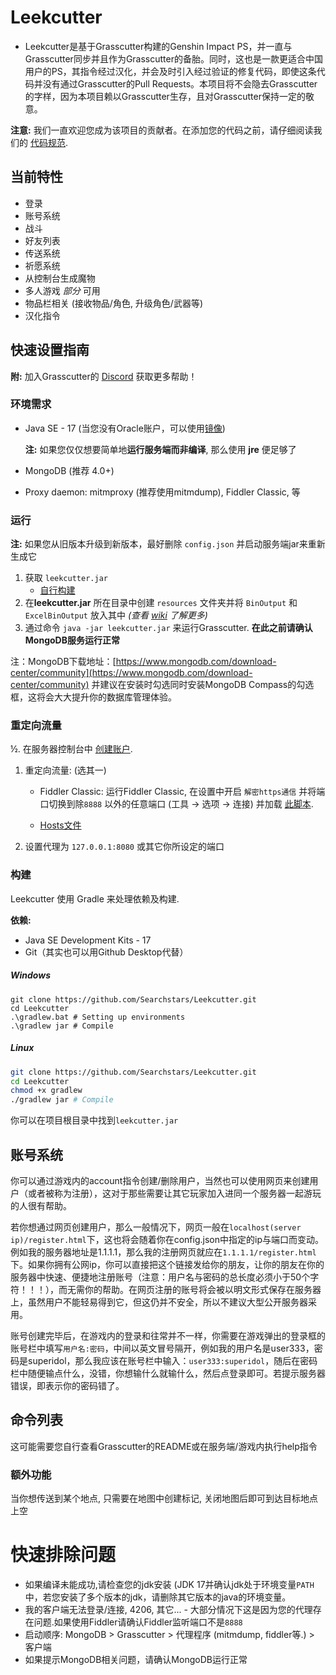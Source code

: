 # Leekcutter

* Leekcutter是基于Grasscutter构建的Genshin Impact PS，并一直与Grasscutter同步并且作为Grasscutter的备胎。同时，这也是一款更适合中国用户的PS，其指令经过汉化，并会及时引入经过验证的修复代码，即使这条代码并没有通过Grasscutter的Pull Requests。本项目将不会隐去Grasscutter的字样，因为本项目赖以Grasscutter生存，且对Grasscutter保持一定的敬意。

**注意:** 我们一直欢迎您成为该项目的贡献者。在添加您的代码之前，请仔细阅读我们的 [代码规范](https://github.com/Grasscutters/Grasscutter/blob/stable/CONTRIBUTING.md).

## 当前特性

* 登录
* 账号系统
* 战斗
* 好友列表
* 传送系统
* 祈愿系统
* 从控制台生成魔物
* 多人游戏 *部分* 可用
* 物品栏相关 (接收物品/角色, 升级角色/武器等)
* 汉化指令

## 快速设置指南

**附:** 加入Grasscutter的 [Discord](https://discord.gg/T5vZU6UyeG) 获取更多帮助！

### 环境需求

* Java SE - 17 (当您没有Oracle账户，可以使用[镜像](https://mirrors.tuna.tsinghua.edu.cn/Adoptium/17/jdk/))

  **注:** 如果您仅仅想要简单地**运行服务端而非编译**, 那么使用 **jre** 便足够了 

* MongoDB (推荐 4.0+)

* Proxy daemon: mitmproxy (推荐使用mitmdump), Fiddler Classic, 等

### 运行

**注:** 如果您从旧版本升级到新版本，最好删除 `config.json` 并启动服务端jar来重新生成它

1. 获取 `leekcutter.jar`
   - [自行构建](#构建)
2. 在**leekcutter.jar** 所在目录中创建 `resources` 文件夹并将 `BinOutput` 和 `ExcelBinOutput` 放入其中 *(查看 [wiki](https://github.com/Grasscutters/Grasscutter/wiki) 了解更多)*
3. 通过命令 `java -jar leekcutter.jar` 来运行Grasscutter. **在此之前请确认MongoDB服务运行正常**

注：MongoDB下载地址：[https://www.mongodb.com/download-center/community](https://www.mongodb.com/download-center/community) 并建议在安装时勾选同时安装MongoDB Compass的勾选框，这将会大大提升你的数据库管理体验。

### 重定向流量

½. 在服务器控制台中 [创建账户](#命令列表).

1. 重定向流量: (选其一)
    - Fiddler Classic: 运行Fiddler Classic, 在设置中开启 `解密https通信` 并将端口切换到除`8888` 以外的任意端口 (工具 -> 选项 -> 连接) 并加载 [此脚本](https://github.lunatic.moe/fiddlerscript).
      
    - [Hosts文件](https://github.com/Grasscutters/Grasscutter/wiki/Running#traffic-route-map)
    
2. 设置代理为 `127.0.0.1:8080` 或其它你所设定的端口

### 构建

Leekcutter 使用 Gradle 来处理依赖及构建.

**依赖:**

- Java SE Development Kits - 17
- Git（其实也可以用Github Desktop代替）

##### Windows

```shell
git clone https://github.com/Searchstars/Leekcutter.git
cd Leekcutter
.\gradlew.bat # Setting up environments
.\gradlew jar # Compile
```

##### Linux

```bash
git clone https://github.com/Searchstars/Leekcutter.git
cd Leekcutter
chmod +x gradlew
./gradlew jar # Compile
```

你可以在项目根目录中找到`leekcutter.jar`

## 账号系统

你可以通过游戏内的account指令创建/删除用户，当然也可以使用网页来创建用户（或者被称为注册），这对于那些需要让其它玩家加入进同一个服务器一起游玩的人很有帮助。

若你想通过网页创建用户，那么一般情况下，网页一般在`localhost(server ip)/register.html`下，这也将会随着你在config.json中指定的ip与端口而变动。例如我的服务器地址是1.1.1.1，那么我的注册网页就应在`1.1.1.1/register.html`下。如果你拥有公网ip，你可以直接把这个链接发给你的朋友，让你的朋友在你的服务器中快速、便捷地注册账号（注意：用户名与密码的总长度必须小于50个字符！！！），而无需你的帮助。在网页注册的账号将会被以明文形式保存在服务器上，虽然用户不能轻易得到它，但这仍并不安全，所以不建议大型公开服务器采用。

账号创建完毕后，在游戏内的登录和往常并不一样，你需要在游戏弹出的登录框的账号栏中填写`用户名:密码`，中间以英文冒号隔开，例如我的用户名是user333，密码是superidol，那么我应该在账号栏中输入：`user333:superidol`，随后在密码栏中随便输点什么，没错，你想输什么就输什么，然后点登录即可。若提示服务器错误，即表示你的密码错了。

## 命令列表

这可能需要您自行查看Grasscutter的README或在服务端/游戏内执行help指令

### 额外功能

当你想传送到某个地点, 只需要在地图中创建标记, 关闭地图后即可到达目标地点上空

# 快速排除问题

* 如果编译未能成功,请检查您的jdk安装 (JDK 17并确认jdk处于环境变量`PATH`中，若您安装了多个版本的jdk，请删除其它版本的java的环境变量。
* 我的客户端无法登录/连接, 4206, 其它... - 大部分情况下这是因为您的代理存在问题.如果使用Fiddler请确认Fiddler监听端口不是`8888`
* 启动顺序: MongoDB > Grasscutter > 代理程序 (mitmdump, fiddler等.) > 客户端
* 如果提示MongoDB相关问题，请确认MongoDB运行正常
